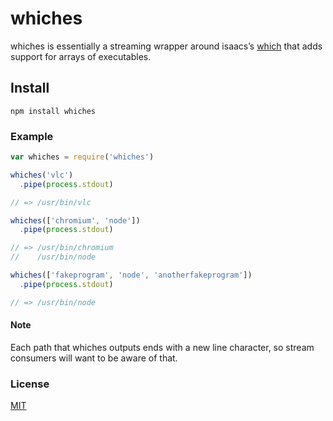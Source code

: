 # whiches
whiches is essentially a streaming wrapper around isaacs’s [which](https://github.com/isaacs/node-which) that adds support for arrays of executables.

## Install
```
npm install whiches
```

### Example
``` js
var whiches = require('whiches')

whiches('vlc')
  .pipe(process.stdout)

// => /usr/bin/vlc

whiches(['chromium', 'node'])
  .pipe(process.stdout)

// => /usr/bin/chromium
//    /usr/bin/node 

whiches(['fakeprogram', 'node', 'anotherfakeprogram'])
  .pipe(process.stdout)

// => /usr/bin/node
```

#### Note
Each path that whiches outputs ends with a new line character, so stream consumers will want to be aware of that.

### License
[MIT](http://opensource.org/licenses/MIT)
